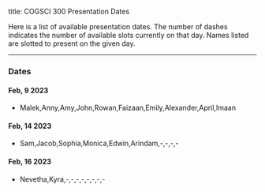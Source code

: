 title: COGSCI 300 Presentation Dates

Here is a list of available presentation dates.  The number of dashes indicates the number of available slots currently on that day.  Names listed are slotted to present on the given day.

 * * *

### Dates
 
#### Feb, 9 2023

 * Malek,Anny,Amy,John,Rowan,Faizaan,Emily,Alexander,April,Imaan

#### Feb, 14 2023

 * Sam,Jacob,Sophia,Monica,Edwin,Arindam,-,-,-,-

#### Feb, 16 2023

 * Nevetha,Kyra,-,-,-,-,-,-,-,-
